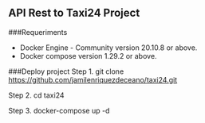 ## API Rest to Taxi24 Project


###Requeriments
- Docker Engine - Community version 20.10.8 or above.
- Docker compose  version 1.29.2 or above.

###Deploy project
Step 1. git clone https://github.com/jamilenriquezdeceano/taxi24.git

Step 2. cd taxi24

Step 3. docker-compose up -d
